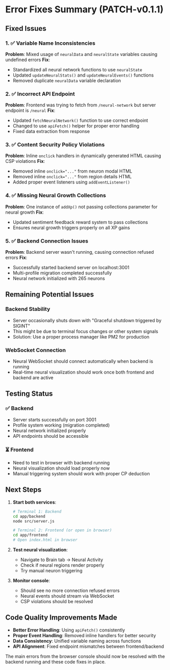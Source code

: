# Error Fixes Summary (PATCH-v0.1.1)

## Fixed Issues

### 1. ✅ Variable Name Inconsistencies
**Problem**: Mixed usage of `neuralData` and `neuralState` variables causing undefined errors
**Fix**: 
- Standardized all neural network functions to use `neuralState`
- Updated `updateNeuralStats()` and `updateNeuralEvents()` functions
- Removed duplicate `neuralData` variable declaration

### 2. ✅ Incorrect API Endpoint
**Problem**: Frontend was trying to fetch from `/neural-network` but server endpoint is `/neural`
**Fix**: 
- Updated `fetchNeuralNetwork()` function to use correct endpoint
- Changed to use `apiFetch()` helper for proper error handling
- Fixed data extraction from response

### 3. ✅ Content Security Policy Violations
**Problem**: Inline `onclick` handlers in dynamically generated HTML causing CSP violations
**Fix**:
- Removed inline `onclick="..."` from neuron modal HTML
- Removed inline `onclick="..."` from region details HTML
- Added proper event listeners using `addEventListener()`

### 4. ✅ Missing Neural Growth Collections
**Problem**: One instance of `addXp()` not passing collections parameter for neural growth
**Fix**:
- Updated sentiment feedback reward system to pass collections
- Ensures neural growth triggers properly on all XP gains

### 5. ✅ Backend Connection Issues
**Problem**: Backend server wasn't running, causing connection refused errors
**Fix**:
- Successfully started backend server on localhost:3001
- Multi-profile migration completed successfully
- Neural network initialized with 265 neurons

## Remaining Potential Issues

### Backend Stability
- Server occasionally shuts down with "Graceful shutdown triggered by SIGINT"
- This might be due to terminal focus changes or other system signals
- Solution: Use a proper process manager like PM2 for production

### WebSocket Connection
- Neural WebSocket should connect automatically when backend is running
- Real-time neural visualization should work once both frontend and backend are active

## Testing Status

### ✅ Backend
- Server starts successfully on port 3001
- Profile system working (migration completed)
- Neural network initialized properly
- API endpoints should be accessible

### ⏳ Frontend  
- Need to test in browser with backend running
- Neural visualization should load properly now
- Manual triggering system should work with proper CP deduction

## Next Steps

1. **Start both services**:
   ```bash
   # Terminal 1: Backend
   cd app/backend
   node src/server.js
   
   # Terminal 2: Frontend (or open in browser)
   cd app/frontend
   # Open index.html in browser
   ```

2. **Test neural visualization**:
   - Navigate to Brain tab → Neural Activity
   - Check if neural regions render properly
   - Try manual neuron triggering

3. **Monitor console**:
   - Should see no more connection refused errors
   - Neural events should stream via WebSocket
   - CSP violations should be resolved

## Code Quality Improvements Made

- **Better Error Handling**: Using `apiFetch()` consistently
- **Proper Event Handling**: Removed inline handlers for better security
- **Data Consistency**: Unified variable naming across functions
- **API Alignment**: Fixed endpoint mismatches between frontend/backend

The main errors from the browser console should now be resolved with the backend running and these code fixes in place.